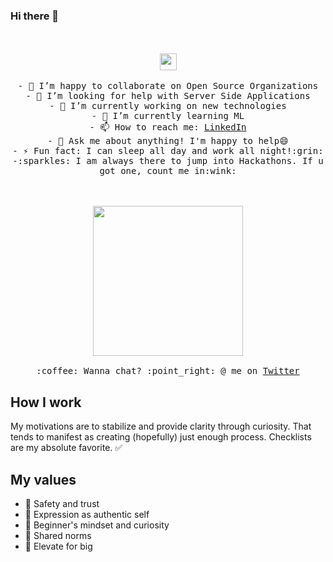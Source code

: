 ### Hi there 👋

<!--
**RavirajWadnerkar/RavirajWadnerkar** is a ✨ _special_ ✨ repository because its `README.md` (this file) appears on your GitHub profile.

Here are some ideas to get you started:
-->

<p align="center">
 <br><br>
  <img src="https://user-images.githubusercontent.com/5679180/79618120-0daffb80-80be-11ea-819e-d2b0fa904d07.gif" width="27px">
 <br><br>
 <samp>
  - 👯 I’m happy to collaborate on Open Source Organizations <br>
  - 🤔 I’m looking for help with Server Side Applications <br>
  - 🔭 I’m currently working on new technologies <br>
  - 🌱 I’m currently learning ML<br>
  - 📫 How to reach me: <a href="https://www.linkedin.com/in/raviraj-wadnerkar-a96059170">LinkedIn</a> <br>
  - 💬 Ask me about anything! I'm happy to help😄 <br>
  - ⚡ Fun fact: I can sleep all day and work all night!:grin:<br>
  -:sparkles: I am always there to jump into Hackathons. If u got one, count me in:wink:
 </samp>
</p>
<p align="center">
 <br><br>
 <img src="https://i.imgur.com/kdKhgx6.gif" width="240px" align="center">
 <samp>
  <br><br>:coffee: Wanna chat? :point_right: @ me on <a href="https://twitter.com/RavirajWadnerk1">Twitter</a>
 </samp>
</p>

## How I work
My motivations are to stabilize and provide clarity through curiosity. That tends to manifest as creating (hopefully) just enough process. Checklists are my absolute favorite. ✅ 

## My values
- 💖 Safety and trust<br>
- 🌟 Expression as authentic self<br>
- 🍏 Beginner's mindset and curiosity<br>
- 🙌 Shared norms<br>
- 🚀 Elevate for big
